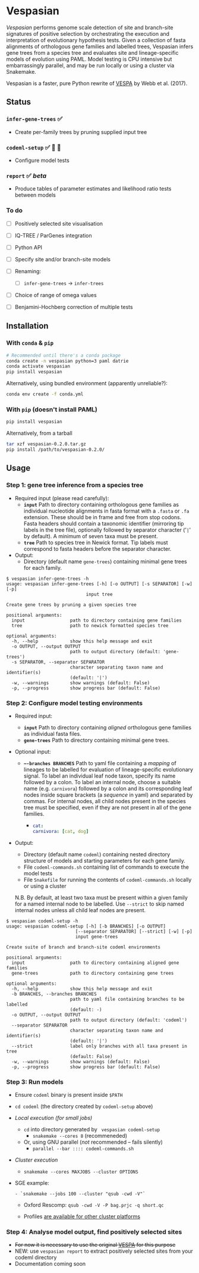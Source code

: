 # Vespasian

*Vespasian* performs genome scale detection of site and branch-site signatures of positive selection by orchestrating the execution and interpretation of evolutionary hypothesis tests. Given a collection of fasta alignments of orthologous gene families and labelled trees, Vespasian infers gene trees from a species tree and evaluates site and lineage-specific models of evolution using PAML. Model testing is CPU intensive but embarrassingly parallel, and may be run locally or using a cluster via Snakemake.

Vespasian is a faster, pure Python rewrite of [VESPA](https://peerj.com/articles/cs-118/) by Webb et al. (2017).



## Status

### `infer-gene-trees` ✅

- Create per-family trees by pruning supplied input tree

### `codeml-setup` ✅ 🧵 🐍

- Configure model tests

### `report` ✅ *beta*

- Produce tables of parameter estimates and likelihood ratio tests between models



### To do

- [ ] Positively selected site visualisation
- [ ] IQ-TREE / ParGenes integration
- [ ] Python API
- [ ] Specify site and/or branch-site models
- [ ] Renaming:
  - [ ] `infer-gene-trees` -> `infer-trees`
- [ ] Choice of range of omega values
- [ ] Benjamini-Hochberg correction of multiple tests



## Installation

### With `conda` & `pip`

```bash
# Recommended until there's a conda package
conda create -n vespasian python=3 paml datrie
conda activate vespasian
pip install vespasian
```

Alternatively, using bundled environment (apparently unreliable?):
```bash
conda env create -f conda.yml
```
### With `pip` (doesn't install PAML)

```bash
pip install vespasian
```

Alternatively, from a tarball 

```bash
tar xzf vespasian-0.2.0.tar.gz
pip install /path/to/vespasian-0.2.0/
```



## Usage

### Step 1: gene tree inference from a species tree

- Required input (please read carefully):
  - **`input`** Path to directory containing orthologous gene families as individual nucleotide alignments in fasta format with a `.fasta` or `.fa` extension. These should be in frame and free from stop codons. Fasta headers should contain a taxonomic identifier (mirroring tip labels in the tree file), optionally followed by separator character ('`|`' by default). A minimum of seven taxa must be present.
  - **`tree`** Path to species tree in Newick format. Tip labels must correspond to fasta headers before the separator character.
- Output:
  - Directory (default name `gene-trees`) containing minimal gene trees for each family.

```
$ vespasian infer-gene-trees -h
usage: vespasian infer-gene-trees [-h] [-o OUTPUT] [-s SEPARATOR] [-w] [-p]
                              input tree

Create gene trees by pruning a given species tree

positional arguments:
  input                 path to directory containing gene families
  tree                  path to newick formatted species tree

optional arguments:
  -h, --help            show this help message and exit
  -o OUTPUT, --output OUTPUT
                        path to output directory (default: 'gene-trees')
  -s SEPARATOR, --separator SEPARATOR
                        character separating taxon name and identifier(s)
                        (default: '|')
  -w, --warnings        show warnings (default: False)
  -p, --progress        show progress bar (default: False)
```



### Step 2: Configure model testing environments

- Required input:

  - **`input`** Path to directory containing *aligned* orthologous gene families as individual fasta files.
  - **`gene-trees`** Path to directory containing minimal gene trees.

- Optional input:

  - **`—-branches BRANCHES`**  Path to yaml file containing a *mapping* of lineages to be labelled for evaluation of lineage-specific evolutionary signal. To label an individual leaf node taxon, specify its name followed by a colon. To label an internal node, choose a suitable name (e.g. `carnivora`) followed by a colon and its corresponding leaf nodes inside square brackets (a *sequence* in yaml) and separated by commas. For internal nodes, all child nodes present in the species tree must be specified, even if they are not present in all of the gene families.

    - ```yaml
      cat:
      carnivora: [cat, dog]
      ```

- Output:

  - Directory (default name `codeml`) containing nested directory structure of models and starting parameters for each gene family.
  - File `codeml-commands.sh` containing list of commands to execute the model tests
  - File `Snakefile` for running the contents of `codeml-commands.sh` locally or using a cluster

  

  N.B. By default, at least two taxa must be present within a given family for a named internal node to be labelled. Use `--strict` to skip named internal nodes unless all child leaf nodes are present. 

```
$ vespasian codeml-setup -h
usage: vespasian codeml-setup [-h] [-b BRANCHES] [-o OUTPUT]
                          [--separator SEPARATOR] [--strict] [-w] [-p]
                          input gene-trees

Create suite of branch and branch-site codeml environments

positional arguments:
  input                 path to directory containing aligned gene families
  gene-trees            path to directory containing gene trees

optional arguments:
  -h, --help            show this help message and exit
  -b BRANCHES, --branches BRANCHES
                        path to yaml file containing branches to be labelled
                        (default: -)
  -o OUTPUT, --output OUTPUT
                        path to output directory (default: 'codeml')
  --separator SEPARATOR
                        character separating taxon name and identifier(s)
                        (default: '|')
  --strict              label only branches with all taxa present in tree
                        (default: False)
  -w, --warnings        show warnings (default: False)
  -p, --progress        show progress bar (default: False)
```



### Step 3: Run models

- Ensure `codeml` binary is present inside `$PATH`
- `cd codeml` (the directory created by `codeml-setup` above)

- *Local execution (for small jobs)* 
  - `cd` into directory generated by ` vespasian codeml-setup`
    - `snakemake --cores 8` (recommeneded)
  - Or, using GNU parallel (*not* recommended – fails silently)
    - `parallel --bar :::: codeml-commands.sh`

- *Cluster execution*
  
  - `snakemake --cores MAXJOBS --cluster OPTIONS`
- SGE example:
  
      - `snakemake --jobs 100 --cluster "qsub -cwd -V"`
  
    - Oxford Rescomp: `qsub -cwd -V -P bag.prjc -q short.qc`
  
    - Profiles [are available for other cluster platforms](https://snakemake.readthedocs.io/en/stable/executable.html#profiles)



### Step 4: Analyse model output, find positively selected sites

- ~~For now it is necessary to use the original [VESPA](https://github.com/aewebb80/vespa) for this purpose~~
- NEW: use `vespasian report` to extract positively selected sites from your codeml directory
- Documentation coming soon